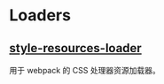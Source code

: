 # Loaders

## [style-resources-loader](https://github.com/yenshih/style-resources-loader)

用于 webpack 的 CSS 处理器资源加载器。
